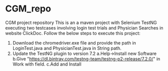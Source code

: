 # CGM_repo
CGM project repository
This is an a maven project with Selenium TestNG executing two testcases involving login test trials and Physician Searches in  website ClickDoc.
Follow the below steps to execute this project:
1. Download the chromedriver.exe file and provide the path in LoginTest.java and PhysicianTest.java in String path.
2. Update the TestNG plugin to version 7.2 
  a.Help->Install new Software
  b.Give "https://dl.bintray.com/testng-team/testng-p2-release/7.2.0/" in Work with field.
  c.Add and Install
  
  
  
